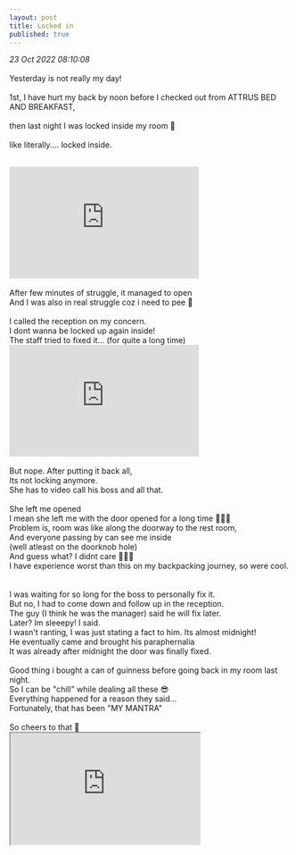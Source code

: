 ```yaml
---
layout: post
title: Locked in
published: true
---
```

_23 Oct 2022 08:10:08_
<br>
<br>
Yesterday is not really my day!
<br>
<br>
1st, I have hurt my back by noon before I checked out from ATTRUS BED AND BREAKFAST, 
<br>
<br>
then last night I was locked inside my room 🚪
<br>
<br>
like literally.... locked inside. 
<br>
<!--more-->
<br>
<iframe width="340" height="200"
src="https://www.youtube.com/embed/l6f9G72bfEs"
frameborder="0" 
allow="accelerometer; autoplay; encrypted-media; gyroscope; picture-in-picture" 
allowfullscreen></iframe>
<br>
<br>
After few minutes of struggle, it managed to open 
<br>
And I was also in real struggle coz i need to pee 😬
<br>
<br>
I called the reception on my concern.
<br>
I dont wanna be locked up again inside!
<br>
The staff tried to fixed it... (for quite a long time)
<br>
<iframe width="340" height="200"
src="https://www.youtube.com/embed/MKIEOo6TQIM"
frameborder="0" 
allow="accelerometer; autoplay; encrypted-media; gyroscope; picture-in-picture" 
allowfullscreen></iframe>
<br>
<br>
But nope. After putting it back all, 
<br>
Its not locking anymore.
<br>
She has to video call his boss and all that.
<br>
<br>
She left me opened 
<br>
I mean she left me with the door opened for a long time 🤣🤣🤣
<br>
Problem is, room was like along the doorway to the rest room,
<br>
And everyone passing by can see me inside 
<br>
(well atleast on the doorknob hole)
<br>
And guess what? I didnt care 🤷🏻‍♀️
<br>
I have experience worst than this on my backpacking journey, so were cool.
<br>
<br>
<br>
I was waiting for so long for the boss to personally fix it. 
<br>
But no, I had to come down and follow up in the reception.
<br>
The guy (I think he was the manager) said he will fix later.
<br>
Later?  Im sleeepy! I said.
<br>
I wasn't ranting, I was just stating a fact to him. Its almost midnight!
<br> 
He eventually came and brought his paraphernalia
<br>
It was already after midnight the door was finally fixed.
<br>
<br>
Good thing i bought a can of guinness before going back in my room last night. 
<br>
So I can be "chill" while dealing all these 😎
<br>
Everything happened for a reason they said...
<br>
Fortunately, that has been "MY MANTRA"
<br>
<br>
So cheers to that 🍻
<br>
<iframe src="https://drive.google.com/file/d/1CjoVdc5CNd07JjyxHDOkiW75CaWcXkZ7/preview" width="340" height="200" allow="autoplay"></iframe>


